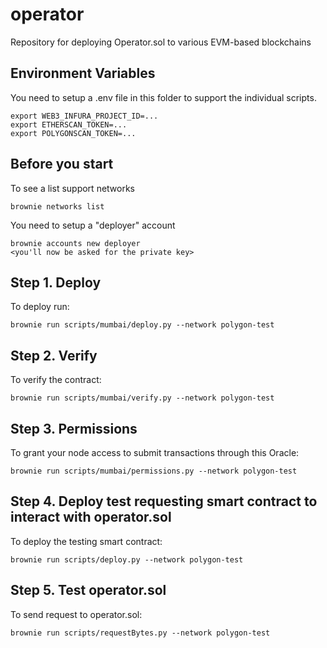 # operator
Repository for deploying Operator.sol to various EVM-based blockchains

## Environment Variables

You need to setup a .env file in this folder to support the individual scripts.

    export WEB3_INFURA_PROJECT_ID=...
    export ETHERSCAN_TOKEN=...
    export POLYGONSCAN_TOKEN=...

## Before you start

To see a list support networks

    brownie networks list

You need to setup a "deployer" account

    brownie accounts new deployer
    <you'll now be asked for the private key>

## Step 1. Deploy

To deploy run:

    brownie run scripts/mumbai/deploy.py --network polygon-test

## Step 2. Verify

To verify the contract:

    brownie run scripts/mumbai/verify.py --network polygon-test

## Step 3. Permissions

To grant your node access to submit transactions through this Oracle:

    brownie run scripts/mumbai/permissions.py --network polygon-test
    
## Step 4. Deploy test requesting smart contract to interact with operator.sol

To deploy the testing smart contract:

    brownie run scripts/deploy.py --network polygon-test
    
## Step 5. Test operator.sol

To send request to operator.sol:

    brownie run scripts/requestBytes.py --network polygon-test
